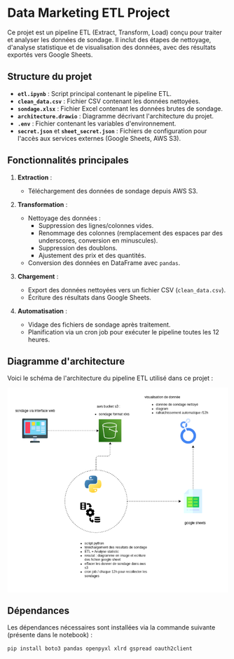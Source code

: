 # Data Marketing ETL Project

Ce projet est un pipeline ETL (Extract, Transform, Load) conçu pour traiter et analyser les données de sondage. Il inclut des étapes de nettoyage, d'analyse statistique et de visualisation des données, avec des résultats exportés vers Google Sheets.

## Structure du projet

- **`etl.ipynb`** : Script principal contenant le pipeline ETL.
- **`clean_data.csv`** : Fichier CSV contenant les données nettoyées.
- **`sondage.xlsx`** : Fichier Excel contenant les données brutes de sondage.
- **`architecture.drawio`** : Diagramme décrivant l'architecture du projet.
- **`.env`** : Fichier contenant les variables d'environnement.
- **`secret.json`** et **`sheet_secret.json`** : Fichiers de configuration pour l'accès aux services externes (Google Sheets, AWS S3).

## Fonctionnalités principales

1. **Extraction** :
   - Téléchargement des données de sondage depuis AWS S3.

2. **Transformation** :
   - Nettoyage des données :
     - Suppression des lignes/colonnes vides.
     - Renommage des colonnes (remplacement des espaces par des underscores, conversion en minuscules).
     - Suppression des doublons.
     - Ajustement des prix et des quantités.
   - Conversion des données en DataFrame avec `pandas`.

3. **Chargement** :
   - Export des données nettoyées vers un fichier CSV (`clean_data.csv`).
   - Écriture des résultats dans Google Sheets.

4. **Automatisation** :
   - Vidage des fichiers de sondage après traitement.
   - Planification via un cron job pour exécuter le pipeline toutes les 12 heures.

## Diagramme d'architecture

Voici le schéma de l'architecture du pipeline ETL utilisé dans ce projet :

<div style="background-color: white; padding: 10px; display: inline-block;">
  <img src="architecture.png" alt="Diagramme d'architecture">
</div>



## Dépendances

Les dépendances nécessaires sont installées via la commande suivante (présente dans le notebook) :

```bash
pip install boto3 pandas openpyxl xlrd gspread oauth2client



